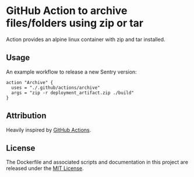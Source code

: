 # GitHub Action to archive files/folders using zip or tar

Action provides an alpine linux container with zip and tar installed.

## Usage

An example workflow to release a new Sentry version:

```hcl
action "Archive" {
  uses = "./.github/actions/archive"
  args = "zip -r deployment_artifact.zip ./build"
}
```

## Attribution

Heavily inspired by [GitHub Actions](https://github.com/actions).

## License

The Dockerfile and associated scripts and documentation in this project are released under the [MIT License](LICENSE).

